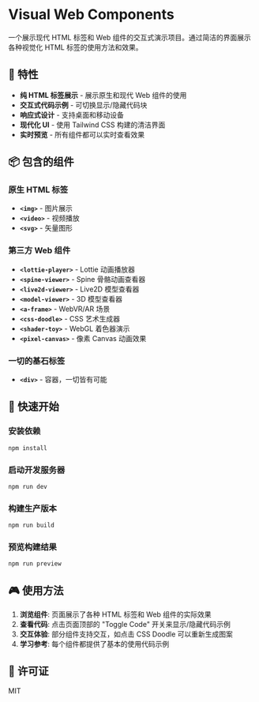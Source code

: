 # Visual Web Components

一个展示现代 HTML 标签和 Web 组件的交互式演示项目。通过简洁的界面展示各种视觉化 HTML 标签的使用方法和效果。

## 🌟 特性

- **纯 HTML 标签展示** - 展示原生和现代 Web 组件的使用
- **交互式代码示例** - 可切换显示/隐藏代码块
- **响应式设计** - 支持桌面和移动设备
- **现代化 UI** - 使用 Tailwind CSS 构建的清洁界面
- **实时预览** - 所有组件都可以实时查看效果

## 📦 包含的组件

### 原生 HTML 标签
- **`<img>`** - 图片展示
- **`<video>`** - 视频播放
- **`<svg>`** - 矢量图形

### 第三方 Web 组件
- **`<lottie-player>`** - Lottie 动画播放器
- **`<spine-viewer>`** - Spine 骨骼动画查看器
- **`<live2d-viewer>`** - Live2D 模型查看器
- **`<model-viewer>`** - 3D 模型查看器
- **`<a-frame>`** - WebVR/AR 场景
- **`<css-doodle>`** - CSS 艺术生成器
- **`<shader-toy>`** - WebGL 着色器演示
- **`<pixel-canvas>`** - 像素 Canvas 动画效果

### 一切的基石标签
- **`<div>`** - 容器，一切皆有可能

## 🚀 快速开始

### 安装依赖

```bash
npm install
```

### 启动开发服务器

```bash
npm run dev
```

### 构建生产版本

```bash
npm run build
```

### 预览构建结果

```bash
npm run preview
```

## 🎮 使用方法

1. **浏览组件**: 页面展示了各种 HTML 标签和 Web 组件的实际效果
2. **查看代码**: 点击页面顶部的 "Toggle Code" 开关来显示/隐藏代码示例
3. **交互体验**: 部分组件支持交互，如点击 CSS Doodle 可以重新生成图案
4. **学习参考**: 每个组件都提供了基本的使用代码示例

## 📄 许可证

MIT
